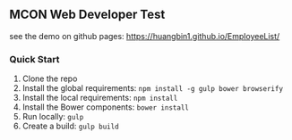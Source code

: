 ## MCON Web Developer Test
see the demo on github pages: https://huangbin1.github.io/EmployeeList/
### Quick Start
1. Clone the repo
1. Install the global requirements: `npm install -g gulp bower browserify`
1. Install the local requirements: `npm install`
1. Install the Bower components: `bower install`
1. Run locally: `gulp`
1. Create a build: `gulp build`